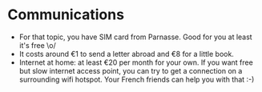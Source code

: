 # Communications

* For that topic, you have SIM card from Parnasse. Good for you at least it's free \o/
* It costs around €1 to send a letter abroad and €8 for a little book.
* Internet at home: at least €20 per month for your own. If you want free but slow internet access point, you can try to get a connection on a surrounding wifi hotspot. Your French friends can help you with that :-)

